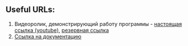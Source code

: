 ## Useful URLs:
1. Видеоролик, демонстрирующий работу программы - [настоящая ссылка (youtube)](https://www.youtube.com/watch?v=FKZMsgQcKZs), [резервная ссылка](https://disk.yandex.ru/client/disk/sh1t%2B%2B)
2. [Ссылка на документацию]()